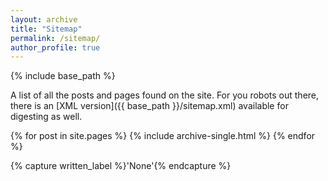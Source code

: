 ```yaml
---
layout: archive
title: "Sitemap"
permalink: /sitemap/
author_profile: true
---
```


{% include base_path %}

A list of all the posts and pages found on the site. For you robots out there, there is an [XML version]({{ base_path }}/sitemap.xml) available for digesting as well.

<!-- <h2>Pages</h2> -->
{% for post in site.pages %}
  {% include archive-single.html %}
{% endfor %}

<!-- <h2>Posts</h2>
{% for post in site.posts %}
  {% include archive-single.html %}
{% endfor %} -->

{% capture written_label %}'None'{% endcapture %}

<!-- {% for collection in site.collections %}
	{% unless collection.output == false or collection.label == "posts" %}
	  {% capture label %}{{ collection.label }}{% endcapture %}
	  {% if label != written_label %}
	  <h2>{{ label }}</h2>
	  {% capture written_label %}{{ label }}{% endcapture %}
	  {% endif %}
	{% endunless %}
	{% for post in collection.docs %}
	  {% unless collection.output == false or collection.label == "posts" %}
	  {% include archive-single.html %}
	  {% endunless %}
	{% endfor %}
{% endfor %} -->
